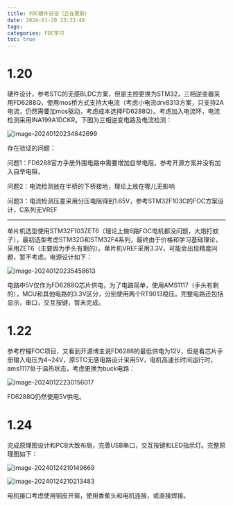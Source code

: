 ```yaml
---
title: FOC硬件日记（正在更新）
date: 2024-01-20 23:33:48
tags: 
categories: FOC学习
toc: true
---
```


# 1.20

硬件设计，参考STC的无感BLDC方案，但是主控更换为STM32，三相逆变器采用FD6288Q，使用mos桥方式支持大电流（考虑小电流drv8313方案，只支持2A电流，仍然需要加mos驱动，考虑成本选择FD6288Q）。考虑加入电流环，电流检测采用INA199A1DCKR。下图为三相逆变电路及电流检测：

![image-20240120234842699](http://wochaoaidahaide.oss-cn-beijing.aliyuncs.com/img/image-20240120234842699.png)

存在验证的问题：

问题1：FD6288官方手册外围电路中需要增加自举电阻，参考开源方案并没有加入自举电阻，

问题2：电流检测放在半桥的下桥接地，理论上放在哪儿无影响

问题3：电流检测压差采用分压电阻得到1.65V，参考STM32F103C的FOC方案设计，C系列无VREF

---

单片机选型使用STM32F103ZET6（理论上做6路FOC电机都没问题，大炮打蚊子），最初选型考虑STM32G和STM32F4系列，最终由于价格和学习基础理论，采用ZET6（主要因为手头有剩的）。单片机VREF采用3.3V，可能会出现精度问题，暂不考虑。电源设计如下：

![image-20240120235458613](http://wochaoaidahaide.oss-cn-beijing.aliyuncs.com/img/image-20240120235458613.png)

电路中5V仅作为FD6288Q芯片供电，为了电路简单，使用AMS1117（手头有剩的），MCU和其他电路的3.3V区分，分别使用两个RT9013稳压。完整电路还包括显示，串口，交互按键，暂未完成。

# 1.22

参考柠檬FOC项目，又看到开源博主说FD6288的最低供电为12V，但是看芯片手册输入电压为4~24V，原STC无感电路设计采用5V，电机高速长时间运行时，ams1117处于温热状态，考虑更换为buck电路：

![image-20240122230156017](http://wochaoaidahaide.oss-cn-beijing.aliyuncs.com/img/image-20240122230156017.png)

FD6288Q仍然使用5V供电。

# 1.24

完成原理图设计和PCB大致布局，完善USB串口，交互按键和LED指示灯。完整原理图如下：

![image-20240124210149669](http://wochaoaidahaide.oss-cn-beijing.aliyuncs.com/img/image-20240124210149669.png)

![image-20240124210213483](http://wochaoaidahaide.oss-cn-beijing.aliyuncs.com/img/image-20240124210213483.png)

电机接口考虑使用铜皮开窗，使用香蕉头和电机连接，或直接焊接。
